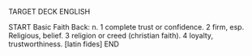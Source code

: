 TARGET DECK
ENGLISH

START
Basic
Faith
Back: n. 1 complete trust or confidence. 2 firm, esp. Religious, belief. 3 religion or creed (christian faith). 4 loyalty, trustworthiness. [latin fides]
END
